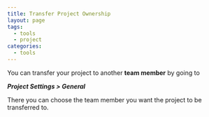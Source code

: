 ```yaml
---
title: Transfer Project Ownership
layout: page
tags:
  - tools
  - project
categories:
  - tools
---
```

You can transfer your project to another **team member** by going to

***Project Settings > General***

There you can choose the team member you want the project to be transferred to.
